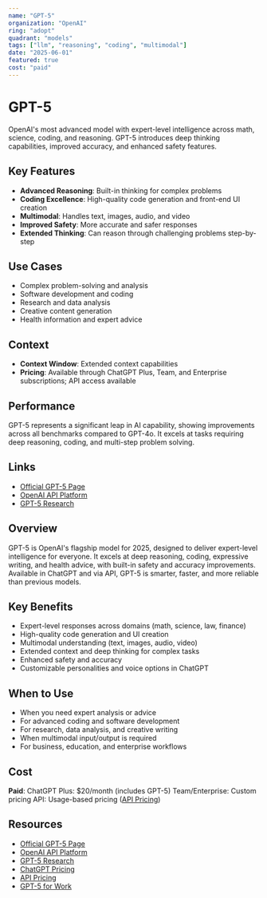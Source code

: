```yaml
---
name: "GPT-5"
organization: "OpenAI"
ring: "adopt"
quadrant: "models"
tags: ["llm", "reasoning", "coding", "multimodal"]
date: "2025-06-01"
featured: true
cost: "paid"
---
```


# GPT-5

OpenAI's most advanced model with expert-level intelligence across math, science, coding, and reasoning. GPT-5 introduces deep thinking capabilities, improved accuracy, and enhanced safety features.

## Key Features
- **Advanced Reasoning**: Built-in thinking for complex problems
- **Coding Excellence**: High-quality code generation and front-end UI creation
- **Multimodal**: Handles text, images, audio, and video
- **Improved Safety**: More accurate and safer responses
- **Extended Thinking**: Can reason through challenging problems step-by-step

## Use Cases
- Complex problem-solving and analysis
- Software development and coding
- Research and data analysis
- Creative content generation
- Health information and expert advice

## Context
- **Context Window**: Extended context capabilities
- **Pricing**: Available through ChatGPT Plus, Team, and Enterprise subscriptions; API access available

## Performance
GPT-5 represents a significant leap in AI capability, showing improvements across all benchmarks compared to GPT-4o. It excels at tasks requiring deep reasoning, coding, and multi-step problem solving.

## Links
- [Official GPT-5 Page](https://openai.com/gpt-5/)
- [OpenAI API Platform](https://platform.openai.com/)
- [GPT-5 Research](https://openai.com/index/introducing-gpt-5/)

## Overview
GPT-5 is OpenAI's flagship model for 2025, designed to deliver expert-level intelligence for everyone. It excels at deep reasoning, coding, expressive writing, and health advice, with built-in safety and accuracy improvements. Available in ChatGPT and via API, GPT-5 is smarter, faster, and more reliable than previous models.

## Key Benefits
- Expert-level responses across domains (math, science, law, finance)
- High-quality code generation and UI creation
- Multimodal understanding (text, images, audio, video)
- Extended context and deep thinking for complex tasks
- Enhanced safety and accuracy
- Customizable personalities and voice options in ChatGPT

## When to Use
- When you need expert analysis or advice
- For advanced coding and software development
- For research, data analysis, and creative writing
- When multimodal input/output is required
- For business, education, and enterprise workflows

## Cost
**Paid**: ChatGPT Plus: $20/month (includes GPT-5)
Team/Enterprise: Custom pricing
API: Usage-based pricing ([API Pricing](https://openai.com/api/pricing/))

## Resources
- [Official GPT-5 Page](https://openai.com/gpt-5/)
- [OpenAI API Platform](https://platform.openai.com/)
- [GPT-5 Research](https://openai.com/index/introducing-gpt-5/)
- [ChatGPT Pricing](https://chatgpt.com/pricing)
- [API Pricing](https://openai.com/api/pricing/)
- [GPT-5 for Work](https://openai.com/index/gpt-5-new-era-of-work/)
